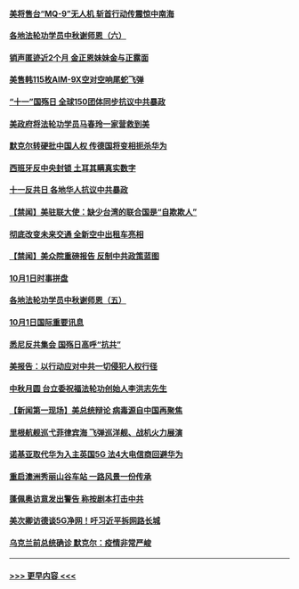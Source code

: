 #### [美将售台“MQ-9”无人机 斩首行动传震惊中南海](../pages/prog202/a102954124.md?t=10021702) 
#### [各地法轮功学员中秋谢师恩（六）](../pages/prog202/a102953703.md?t=10021702) 
#### [销声匿迹近2个月 金正恩妹妹金与正露面](../pages/prog202/a102954053.md?t=10021702) 
#### [美售韩115枚AIM-9X空对空响尾蛇飞弹](../pages/prog202/a102954020.md?t=10021702) 
#### [“十一”国殇日 全球150团体同步抗议中共暴政](../pages/prog202/a102953832.md?t=10021702) 
#### [美政府将法轮功学员马春玲一家营救到美](../pages/prog202/a102953959.md?t=10021702) 
#### [默克尔转硬批中国人权  传德国将变相扼杀华为](../pages/prog202/a102953746.md?t=10021702) 
#### [西班牙反中央封锁 土耳其瞒真实数字](../pages/prog202/a102953731.md?t=10021702) 
#### [十一反共日 各地华人抗议中共暴政](../pages/prog202/a102953671.md?t=10021702) 
#### [【禁闻】美驻联大使：缺少台湾的联合国是“自欺欺人”](../pages/prog202/a102953817.md?t=10021702) 
#### [彻底改变未来交通 全新空中出租车亮相](../pages/prog202/a102953801.md?t=10021702) 
#### [【禁闻】美众院重磅报告 反制中共政策蓝图](../pages/prog202/a102953767.md?t=10021702) 
#### [10月1日时事拼盘](../pages/prog202/a102953769.md?t=10021702) 
#### [各地法轮功学员中秋谢师恩（五）](../pages/prog202/a102953565.md?t=10021702) 
#### [10月1日国际重要讯息](../pages/prog202/a102953467.md?t=10021702) 
#### [悉尼反共集会 国殇日高呼“抗共”](../pages/prog202/a102953422.md?t=10021702) 
#### [美报告：以行动应对中共一切侵犯人权行径](../pages/prog202/a102953402.md?t=10021702) 
#### [中秋月圆 台立委祝福法轮功创始人李洪志先生](../pages/prog202/a102953381.md?t=10021702) 
#### [【新闻第一现场】美总统辩论 病毒源自中国再聚焦](../pages/prog202/a102953358.md?t=10021702) 
#### [里根航舰巡弋菲律宾海 飞弹巡洋舰、战机火力展演](../pages/prog202/a102953253.md?t=10021702) 
#### [诺基亚取代华为入主英国5G 法4大电信商回避华为](../pages/prog202/a102953008.md?t=10021702) 
#### [重启澳洲秀丽山谷车站 一路风景一份传承](../pages/prog202/a102953028.md?t=10021702) 
#### [蓬佩奥访意发出警告 称按剧本打击中共](../pages/prog202/a102953005.md?t=10021702) 
#### [美次卿访德谈5G净网！吁习近平拆网路长城](../pages/prog202/a102952979.md?t=10021702) 
#### [乌克兰前总统确诊 默克尔：疫情非常严峻](../pages/prog202/a102952822.md?t=10021702) 

----
#### [ >>> 更早内容 <<< ](../indexes/prog202-earlier.md)
